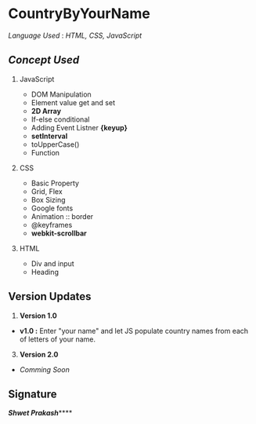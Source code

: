 # CountryByYourName 

*Language Used* : *HTML, CSS, JavaScript*  

## *Concept Used* 
1. JavaScript
    - DOM Manipulation
    - Element value get and set
    - **2D Array**
    - If-else conditional
    - Adding Event Listner **{keyup}**
    - **setInterval**
    - toUpperCase()
    - Function
   
2. CSS
    - Basic Property
    - Grid, Flex
    - Box Sizing
    - Google fonts
    - Animation :: border
    - @keyframes
    - **webkit-scrollbar**
    
3. HTML
    - Div and input
    - Heading
    
    
 
 ## Version Updates
 
 1. **Version 1.0** 
  - **v1.0 :** Enter "your name" and let JS populate country names from each of letters of your name.
 3. **Version 2.0**
  - *Comming Soon*


## Signature

***Shwet Prakash*******
